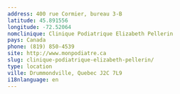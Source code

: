 ```yaml
---
address: 400 rue Cormier, bureau 3-B
latitude: 45.891556
longitude: -72.52064
nomclinique: Clinique Podiatrique Elizabeth Pellerin
pays: Canada
phone: (819) 850-4539
site: http://www.monpodiatre.ca
slug: clinique-podiatrique-elizabeth-pellerin/
type: location
ville: Drummondville, Quebec J2C 7L9
i18nlanguage: en
---
```


